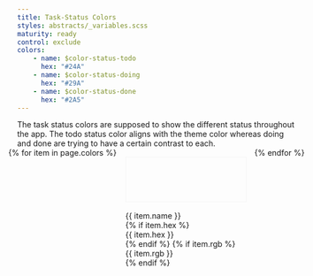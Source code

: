 ```yaml
---
title: Task-Status Colors
styles: abstracts/_variables.scss
maturity: ready
control: exclude
colors:
    - name: $color-status-todo
      hex: "#24A"
    - name: $color-status-doing
      hex: "#29A"
    - name: $color-status-done
      hex: "#2A5"
---
```


<style>
.set {
  display: flex;
  flex-wrap: wrap;
  margin: 0 -1rem;
  margin-top: 0;
  padding: 0;
  list-style: none;
}
li {
  flex: 1 0 20%;
  margin: 1rem;
}
.color {
  width: 100%;
  min-width: 160px;
  height: 80px;
  color: white;
  border: 1px solid whitesmoke;
  margin-bottom: 1rem;
}
p {
  margin: 0;
}
</style>

<p>The task status colors are supposed to show the different status throughout the app. The todo status color aligns with the theme color whereas doing and done are trying to have a certain contrast to each.</p>

<ul class="set">
{% for item in page.colors %} 
  <li>
    <div class="color" style="background:{{ item.hex }}"></div> 
    <p>{{ item.name }}</p>
    {% if item.hex %}<p>{{ item.hex }}</p>{% endif %}
    {% if item.rgb %}<p>{{ item.rgb }}</p>{% endif %}
  </li>
{% endfor %}
</ul>
